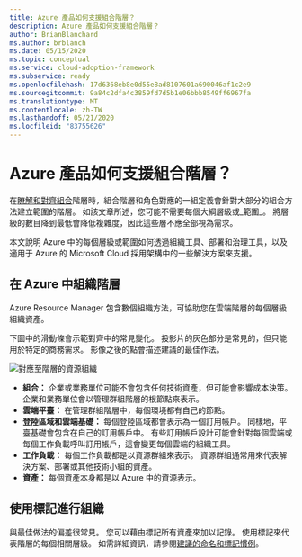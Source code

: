 ```yaml
---
title: Azure 產品如何支援組合階層？
description: Azure 產品如何支援組合階層？
author: BrianBlanchard
ms.author: brblanch
ms.date: 05/15/2020
ms.topic: conceptual
ms.service: cloud-adoption-framework
ms.subservice: ready
ms.openlocfilehash: 17d6368eb8e0d55e8ad8107601a690046af1c2e9
ms.sourcegitcommit: 9a84c2dfa4c3859fd7d5b1e06bbb8549ff6967fa
ms.translationtype: MT
ms.contentlocale: zh-TW
ms.lasthandoff: 05/21/2020
ms.locfileid: "83755626"
---
```

<!-- markdownlint-disable MD026 -->

# <a name="how-do-azure-products-support-the-portfolio-hierarchy"></a>Azure 產品如何支援組合階層？

在[瞭解和對齊組合](./hosting-hierarchy.md)階層時，組合階層和角色對應的一組定義會針對大部分的組合方法建立範圍的階層。 如該文章所述，您可能不需要每個大綱層級或_範圍_。 將層級的數目降到最低會降低複雜度，因此這些層不應全部視為需求。

本文說明 Azure 中的每個層級或範圍如何透過組織工具、部署和治理工具，以及適用于 Azure 的 Microsoft Cloud 採用架構中的一些解決方案來支援。

## <a name="organizing-the-hierarchy-in-azure"></a>在 Azure 中組織階層

Azure Resource Manager 包含數個組織方法，可協助您在雲端階層的每個層級組織資產。

下圖中的滑動條會示範對齊中的常見變化。 投影片的灰色部分是常見的，但只能用於特定的商務需求。 影像之後的點會描述建議的最佳作法。

![對應至階層的資源組織](../../_images/ready/hierarchy-with-organizing-tools.png)

- **組合：** 企業或業務單位可能不會包含任何技術資產，但可能會影響成本決策。 企業和業務單位會以管理群組階層的根節點來表示。
- **雲端平臺：** 在管理群組階層中，每個環境都有自己的節點。
- **登陸區域和雲端基礎：** 每個登陸區域都會表示為一個訂用帳戶。 同樣地，平臺基礎會包含在自己的訂用帳戶中。 有些訂用帳戶設計可能會針對每個雲端或每個工作負載呼叫訂用帳戶，這會變更每個雲端的組織工具。
- **工作負載：** 每個工作負載都是以資源群組來表示。 資源群組通常用來代表解決方案、部署或其他技術小組的資產。
- **資產：** 每個資產本身都是以 Azure 中的資源表示。

## <a name="organizing-with-tags"></a>使用標記進行組織

與最佳做法的偏差很常見。 您可以藉由標記所有資產來加以記錄。 使用標記來代表階層的每個相關層級。 如需詳細資訊，請參閱[建議的命名和標記慣例](../../ready/azure-best-practices/naming-and-tagging.md)。
